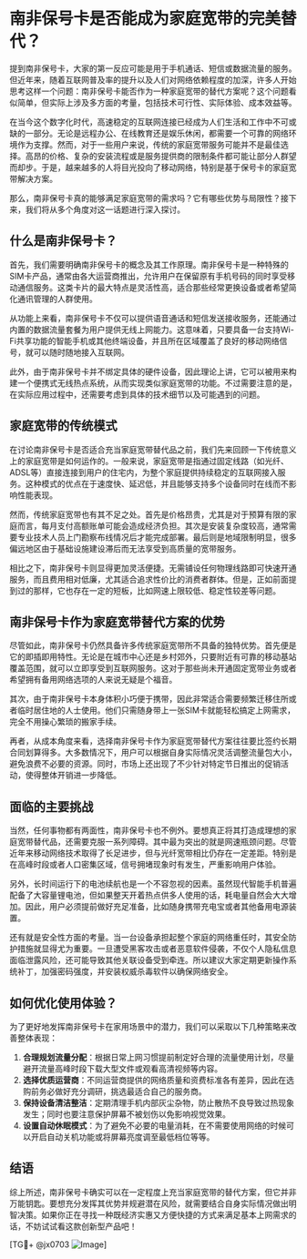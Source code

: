 # 南非保号卡是否能成为家庭宽带的完美替代？

提到南非保号卡，大家的第一反应可能是用于手机通话、短信或数据流量的服务。但近年来，随着互联网普及率的提升以及人们对网络依赖程度的加深，许多人开始思考这样一个问题：南非保号卡能否作为一种家庭宽带的替代方案呢？这个问题看似简单，但实际上涉及多方面的考量，包括技术可行性、实际体验、成本效益等。

在当今这个数字化时代，高速稳定的互联网连接已经成为人们生活和工作中不可或缺的一部分。无论是远程办公、在线教育还是娱乐休闲，都需要一个可靠的网络环境作为支撑。然而，对于一些用户来说，传统的家庭宽带服务可能并不是最佳选择。高昂的价格、复杂的安装流程或是服务提供商的限制条件都可能让部分人群望而却步。于是，越来越多的人将目光投向了移动网络，特别是基于保号卡的家庭宽带解决方案。

那么，南非保号卡真的能够满足家庭宽带的需求吗？它有哪些优势与局限性？接下来，我们将从多个角度对这一话题进行深入探讨。

## 什么是南非保号卡？

首先，我们需要明确南非保号卡的概念及其工作原理。南非保号卡是一种特殊的SIM卡产品，通常由各大运营商推出，允许用户在保留原有手机号码的同时享受移动通信服务。这类卡片的最大特点是灵活性高，适合那些经常更换设备或者希望简化通讯管理的人群使用。

从功能上来看，南非保号卡不仅可以提供语音通话和短信发送接收服务，还能通过内置的数据流量套餐为用户提供无线上网能力。这意味着，只要具备一台支持Wi-Fi共享功能的智能手机或其他终端设备，并且所在区域覆盖了良好的移动网络信号，就可以随时随地接入互联网。

此外，由于南非保号卡并不绑定具体的硬件设备，因此理论上讲，它可以被用来构建一个便携式无线热点系统，从而实现类似家庭宽带的功能。不过需要注意的是，在实际应用过程中，还需要考虑到具体的技术细节以及可能遇到的问题。

## 家庭宽带的传统模式

在讨论南非保号卡是否适合充当家庭宽带替代品之前，我们先来回顾一下传统意义上的家庭宽带是如何运作的。一般来说，家庭宽带是指通过固定线路（如光纤、ADSL等）直接连接到用户的住宅内，为整个家庭提供持续稳定的互联网接入服务。这种模式的优点在于速度快、延迟低，并且能够支持多个设备同时在线而不影响性能表现。

然而，传统家庭宽带也有其不足之处。首先是价格昂贵，尤其是对于预算有限的家庭而言，每月支付高额账单可能会造成经济负担。其次是安装复杂度较高，通常需要专业技术人员上门勘察布线情况后才能完成部署。最后则是地域限制明显，很多偏远地区由于基础设施建设滞后而无法享受到高质量的宽带服务。

相比之下，南非保号卡则显得更加灵活便捷。无需铺设任何物理线路即可快速开通服务，而且费用相对低廉，尤其适合追求性价比的消费者群体。但是，正如前面提到过的那样，它也存在一定的短板，比如网速上限较低、稳定性较差等问题。

## 南非保号卡作为家庭宽带替代方案的优势

尽管如此，南非保号卡仍然具备许多传统家庭宽带所不具备的独特优势。首先便是它的即插即用特性。无论是在城市中心还是乡村郊外，只要附近有可靠的移动基站覆盖范围，就可以立即享受到互联网服务。这对于那些尚未开通固定宽带业务或者希望拥有备用网络选项的人来说无疑是个福音。

其次，由于南非保号卡本身体积小巧便于携带，因此非常适合需要频繁迁移住所或者临时居住地的人士使用。他们只需随身带上一张SIM卡就能轻松搞定上网需求，完全不用操心繁琐的搬家手续。

再者，从成本角度来看，选择南非保号卡作为家庭宽带替代方案往往要比签约长期合同划算得多。大多数情况下，用户可以根据自身实际情况灵活调整流量包大小，避免浪费不必要的资源。同时，市场上还出现了不少针对特定节日推出的促销活动，使得整体开销进一步降低。

## 面临的主要挑战

当然，任何事物都有两面性，南非保号卡也不例外。要想真正将其打造成理想的家庭宽带替代品，还需要克服一系列障碍。其中最为突出的就是网速瓶颈问题。尽管近年来移动网络技术取得了长足进步，但与光纤宽带相比仍存在一定差距。特别是在高峰时段或者人口密集区域，信号拥堵现象时有发生，严重影响用户体验。

另外，长时间运行下的电池续航也是一个不容忽视的因素。虽然现代智能手机普遍配备了大容量锂电池，但如果整天开着热点供多人使用的话，耗电量自然会大大增加。因此，用户必须提前做好充足准备，比如随身携带充电宝或者其他备用电源装置。

还有就是安全性方面的考量。当一台设备承担起整个家庭的网络重任时，其安全防护措施就显得尤为重要。一旦遭受黑客攻击或者恶意软件侵袭，不仅个人隐私信息面临泄露风险，还可能导致其他关联设备受到牵连。所以建议大家定期更新操作系统补丁，加强密码强度，并安装权威杀毒软件以确保网络安全。

## 如何优化使用体验？

为了更好地发挥南非保号卡在家用场景中的潜力，我们可以采取以下几种策略来改善整体表现：

1. **合理规划流量分配**：根据日常上网习惯提前制定好合理的流量使用计划，尽量避开流量高峰时段下载大型文件或观看高清视频等内容。
2. **选择优质运营商**：不同运营商提供的网络质量和资费标准各有差异，因此在选购前务必做好充分调研，挑选最适合自己的服务商。
3. **保持设备清洁整洁**：定期清理手机内部灰尘杂物，防止散热不良导致过热现象发生；同时也要注意保护屏幕不被划伤以免影响视觉效果。
4. **设置自动休眠模式**：为了避免不必要的电量消耗，在不需要使用网络的时候可以开启自动关机功能或将屏幕亮度调至最低档位等等。

## 结语

综上所述，南非保号卡确实可以在一定程度上充当家庭宽带的替代方案，但它并非万能钥匙。要想充分发挥其优势并规避潜在风险，就需要结合自身实际情况做出明智决策。如果你正在寻找一种既经济实惠又方便快捷的方式来满足基本上网需求的话，不妨试试看这款创新型产品吧！

[TG💪+ @jx0703 ![Image](https://github.com/user-attachments/assets/dbca1d08-cadb-493c-b0ec-ad6f7a83f270)]